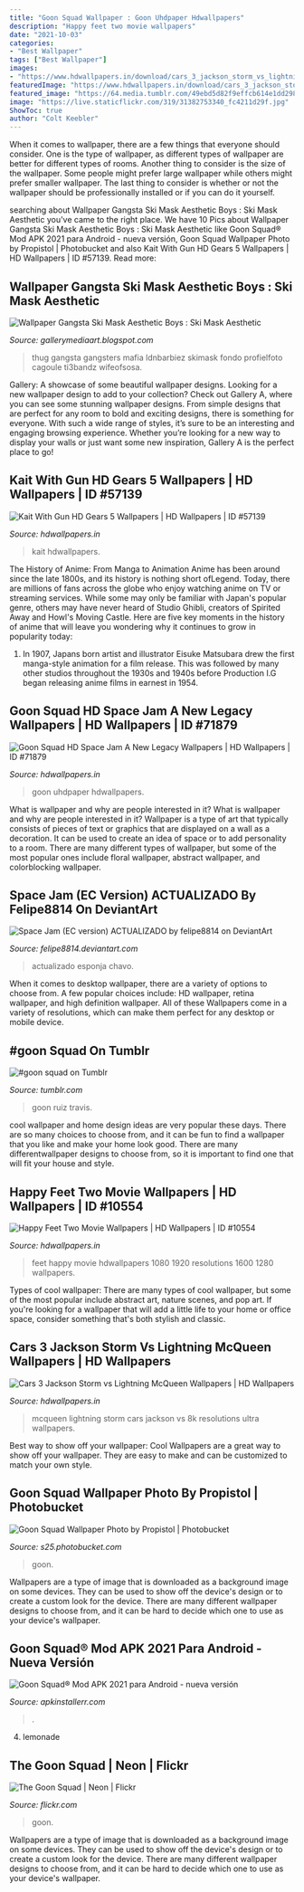 ```yaml
---
title: "Goon Squad Wallpaper : Goon Uhdpaper Hdwallpapers"
description: "Happy feet two movie wallpapers"
date: "2021-10-03"
categories:
- "Best Wallpaper"
tags: ["Best Wallpaper"]
images:
- "https://www.hdwallpapers.in/download/cars_3_jackson_storm_vs_lightning_mcqueen-7680x4320.jpg"
featuredImage: "https://www.hdwallpapers.in/download/cars_3_jackson_storm_vs_lightning_mcqueen-7680x4320.jpg"
featured_image: "https://64.media.tumblr.com/49ebd5d82f9effcb614e1dd298c42c95/tumblr_p72tzbndzL1t3bz68o4_1280.jpg"
image: "https://live.staticflickr.com/319/31382753340_fc4211d29f.jpg"
ShowToc: true
author: "Colt Keebler"
---
```



When it comes to wallpaper, there are a few things that everyone should consider. One is the type of wallpaper, as different types of wallpaper are better for different types of rooms. Another thing to consider is the size of the wallpaper. Some people might prefer large wallpaper while others might prefer smaller wallpaper. The last thing to consider is whether or not the wallpaper should be professionally installed or if you can do it yourself.

	

		
searching about Wallpaper Gangsta Ski Mask Aesthetic Boys : Ski Mask Aesthetic you've came to the right place. We have 10 Pics about Wallpaper Gangsta Ski Mask Aesthetic Boys : Ski Mask Aesthetic like Goon Squad® Mod APK 2021 para Android - nueva versión, Goon Squad Wallpaper Photo by Propistol | Photobucket and also Kait With Gun HD Gears 5 Wallpapers | HD Wallpapers | ID #57139. Read more:
		
    
## Wallpaper Gangsta Ski Mask Aesthetic Boys : Ski Mask Aesthetic

<img loading=lazy src="https://i.pinimg.com/originals/66/19/ea/6619ea8e457310c4bfe5cdc9cb29401b.jpg" onerror="this.onerror=null;this.src='https://tse4.mm.bing.net/th?id=OIP.Txc-NXN-uZ-IFEtWXhslZAHaJD&amp;pid=15.1';" alt="Wallpaper Gangsta Ski Mask Aesthetic Boys : Ski Mask Aesthetic">

_Source: gallerymediaart.blogspot.com_

>thug gangsta gangsters mafia ldnbarbiez skimask fondo profielfoto cagoule ti3bandz wifeofsosa. 

	

Gallery: A showcase of some beautiful wallpaper designs.
Looking for a new wallpaper design to add to your collection? Check out Gallery A, where you can see some stunning wallpaper designs. From simple designs that are perfect for any room to bold and exciting designs, there is something for everyone. With such a wide range of styles, it’s sure to be an interesting and engaging browsing experience. Whether you’re looking for a new way to display your walls or just want some new inspiration, Gallery A is the perfect place to go!





	
	
    
## Kait With Gun HD Gears 5 Wallpapers | HD Wallpapers | ID #57139

<img loading=lazy src="https://www.hdwallpapers.in/download/kait_with_gun_hd_gears_5-1920x1080.jpg" onerror="this.onerror=null;this.src='https://tse2.mm.bing.net/th?id=OIP.j8vTr8VS-eLDPWTpfWHCYQHaEK&amp;pid=15.1';" alt="Kait With Gun HD Gears 5 Wallpapers | HD Wallpapers | ID #57139">

_Source: hdwallpapers.in_

>kait hdwallpapers. 

	

The History of Anime: From Manga to Animation
Anime has been around since the late 1800s, and its history is nothing short ofLegend. Today, there are millions of fans across the globe who enjoy watching anime on TV or streaming services. While some may only be familiar with Japan's popular genre, others may have never heard of Studio Ghibli, creators of Spirited Away and Howl's Moving Castle. Here are five key moments in the history of anime that will leave you wondering why it continues to grow in popularity today:
1) In 1907, Japans born artist and illustrator Eisuke Matsubara drew the first manga-style animation for a film release. This was followed by many other studios throughout the 1930s and 1940s before Production I.G began releasing anime films in earnest in 1954.

    
## Goon Squad HD Space Jam A New Legacy Wallpapers | HD Wallpapers | ID #71879

<img loading=lazy src="https://www.hdwallpapers.in/download/goon_squad_hd_space_jam_a_new_legacy-1920x1080.jpg" onerror="this.onerror=null;this.src='https://tse4.mm.bing.net/th?id=OIP.ZFu1SkQ8C1zG-fCANLTNBQHaEK&amp;pid=15.1';" alt="Goon Squad HD Space Jam A New Legacy Wallpapers | HD Wallpapers | ID #71879">

_Source: hdwallpapers.in_

>goon uhdpaper hdwallpapers. 

	

What is wallpaper and why are people interested in it?
What is wallpaper and why are people interested in it?
Wallpaper is a type of art that typically consists of pieces of text or graphics that are displayed on a wall as a decoration. It can be used to create an idea of space or to add personality to a room. There are many different types of wallpaper, but some of the most popular ones include floral wallpaper, abstract wallpaper, and colorblocking wallpaper.

    
## Space Jam (EC Version) ACTUALIZADO By Felipe8814 On DeviantArt

<img loading=lazy src="https://pre00.deviantart.net/455f/th/pre/i/2017/126/8/f/space_jam__ec_version__actualizado_by_felipe8814-db8dgn5.png" onerror="this.onerror=null;this.src='https://tse3.mm.bing.net/th?id=OIP.oy2ZSqxGvPGFpyHfF-UgsQHaFr&amp;pid=15.1';" alt="Space Jam (EC version) ACTUALIZADO by felipe8814 on DeviantArt">

_Source: felipe8814.deviantart.com_

>actualizado esponja chavo. 

	

When it comes to desktop wallpaper, there are a variety of options to choose from. A few popular choices include: HD wallpaper, retina wallpaper, and high definition wallpaper. All of these Wallpapers come in a variety of resolutions, which can make them perfect for any desktop or mobile device. 

    
## #goon Squad On Tumblr

<img loading=lazy src="https://64.media.tumblr.com/49ebd5d82f9effcb614e1dd298c42c95/tumblr_p72tzbndzL1t3bz68o4_1280.jpg" onerror="this.onerror=null;this.src='https://tse4.mm.bing.net/th?id=OIP.watsWat5NT8Piukzz6_IWgHaHa&amp;pid=15.1';" alt="#goon squad on Tumblr">

_Source: tumblr.com_

>goon ruiz travis. 

	

cool wallpaper and home design ideas are very popular these days. There are so many choices to choose from, and it can be fun to find a wallpaper that you like and make your home look good. There are many differentwallpaper designs to choose from, so it is important to find one that will fit your house and style.

    
## Happy Feet Two Movie Wallpapers | HD Wallpapers | ID #10554

<img loading=lazy src="https://www.hdwallpapers.in/download/happy_feet_two_movie-1920x1080.jpg" onerror="this.onerror=null;this.src='https://tse1.mm.bing.net/th?id=OIP.xRb5unfb7td5Fwk124Qr1gHaEK&amp;pid=15.1';" alt="Happy Feet Two Movie Wallpapers | HD Wallpapers | ID #10554">

_Source: hdwallpapers.in_

>feet happy movie hdwallpapers 1080 1920 resolutions 1600 1280 wallpapers. 

	

Types of cool wallpaper:
There are many types of cool wallpaper, but some of the most popular include abstract art, nature scenes, and pop art. If you're looking for a wallpaper that will add a little life to your home or office space, consider something that's both stylish and classic.

    
## Cars 3 Jackson Storm Vs Lightning McQueen Wallpapers | HD Wallpapers

<img loading=lazy src="https://www.hdwallpapers.in/download/cars_3_jackson_storm_vs_lightning_mcqueen-7680x4320.jpg" onerror="this.onerror=null;this.src='https://tse1.mm.bing.net/th?id=OIP.7mYbdnmGHknHmEty627SdQHaEK&amp;pid=15.1';" alt="Cars 3 Jackson Storm vs Lightning McQueen Wallpapers | HD Wallpapers">

_Source: hdwallpapers.in_

>mcqueen lightning storm cars jackson vs 8k resolutions ultra wallpapers. 

	

Best way to show off your wallpaper:
Cool Wallpapers are a great way to show off your wallpaper. They are easy to make and can be customized to match your own style.

    
## Goon Squad Wallpaper Photo By Propistol | Photobucket

<img loading=lazy src="http://i25.photobucket.com/albums/c65/Propistol/GSQBACKIN.jpg" onerror="this.onerror=null;this.src='https://tse1.mm.bing.net/th?id=OIP._0GLwuOaICjctG8cEQY5CwHaFf&amp;pid=15.1';" alt="Goon Squad Wallpaper Photo by Propistol | Photobucket">

_Source: s25.photobucket.com_

>goon. 

	

Wallpapers are a type of image that is downloaded as a background image on some devices. They can be used to show off the device's design or to create a custom look for the device. There are many different wallpaper designs to choose from, and it can be hard to decide which one to use as your device's wallpaper.

    
## Goon Squad® Mod APK 2021 Para Android - Nueva Versión

<img loading=lazy src="https://apkinstallerr.com/photos/5041-goon-squad-2.png" onerror="this.onerror=null;this.src='https://tse1.mm.bing.net/th?id=OIP.qIP5BTOHq9Gd5qDCo-W-MQHaNK&amp;pid=15.1';" alt="Goon Squad® Mod APK 2021 para Android - nueva versión">

_Source: apkinstallerr.com_

>. 

	

4. lemonade 

    
## The Goon Squad | Neon | Flickr

<img loading=lazy src="https://live.staticflickr.com/319/31382753340_fc4211d29f.jpg" onerror="this.onerror=null;this.src='https://tse3.mm.bing.net/th?id=OIP.aBv71Sk-dDely-A0uy2ukAHaEK&amp;pid=15.1';" alt="The Goon Squad | Neon | Flickr">

_Source: flickr.com_

>goon. 

	

Wallpapers are a type of image that is downloaded as a background image on some devices. They can be used to show off the device's design or to create a custom look for the device. There are many different wallpaper designs to choose from, and it can be hard to decide which one to use as your device's wallpaper.

